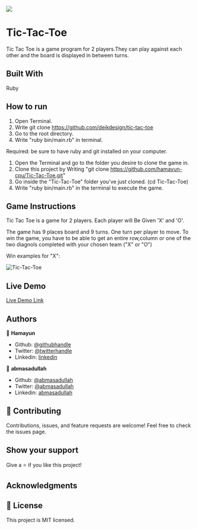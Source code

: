 ![](https://img.shields.io/badge/Microverse-blueviolet)

# Tic-Tac-Toe

Tic Tac Toe is a game program for 2 players.They can play against each other and the board is displayed in between turns.

## Built With

Ruby

## How to run

1. Open Terminal.
2.  Write git clone https://github.com/deikdesign/tic-tac-toe
3. Go to the root directory.
4. Write "ruby bin/main.rb" in terminal.


Required: be sure to have ruby and git installed on your computer.

1. Open the Terminal and go to the folder you desire to clone the game in.
2. Clone this project by Writing "git clone https://github.com/hamayun-cpu/Tic-Tac-Toe.git"
3. Go inside the "Tic-Tac-Toe" folder you've just cloned. (cd Tic-Tac-Toe)
4. Write "ruby bin/main.rb" in the terminal to execute the game.

## Game Instructions

Tic Tac Toe is a game for 2 players.
Each player will Be Given 'X' and 'O'.

The game has 9 places board and 9 turns. One turn per player to move.
To win the game, you have to be able to get an entire row,column or one of the two diagnols completed with your chosen team ("X" or "O")

Win examples for "X":

![Tic-Tac-Toe](https://i.imgur.com/DIBNh8H.png)

## Live Demo

[Live Demo Link](https://repl.it/@hamayuncpu/Tic-Tac-Toe#README.md)

## Authors

👤 **Hamayun**

- Github: [@githubhandle](https://github.com/hamayun-cpu)
- Twitter: [@twitterhandle](https://twitter.com/hamayun_waheed?s=09&fbclid=IwAR0rfO9cMDDeCX8LfXf4cCNQDrL4LpJ02Q2csWhcT-VtMQ0Cy9EgTB4Wq8E)
- Linkedin: [linkedin](https://www.linkedin.com/in/hamayun-waheed-3527381b2/)

👤 **abmasadullah**

- Github: [@abmasadullah](https://github.com/abmasadullah)
- Twitter: [@abmasadullah](https://twitter.com/abmasadullah)
- Linkedin: [abmasadullah](https://www.linkedin.com/in/abmasadullah/)

## 🤝 Contributing

Contributions, issues, and feature requests are welcome!
Feel free to check the issues page.

## Show your support

Give a ⭐️ if you like this project!

## Acknowledgments

## 📝 License

This project is MIT licensed.
